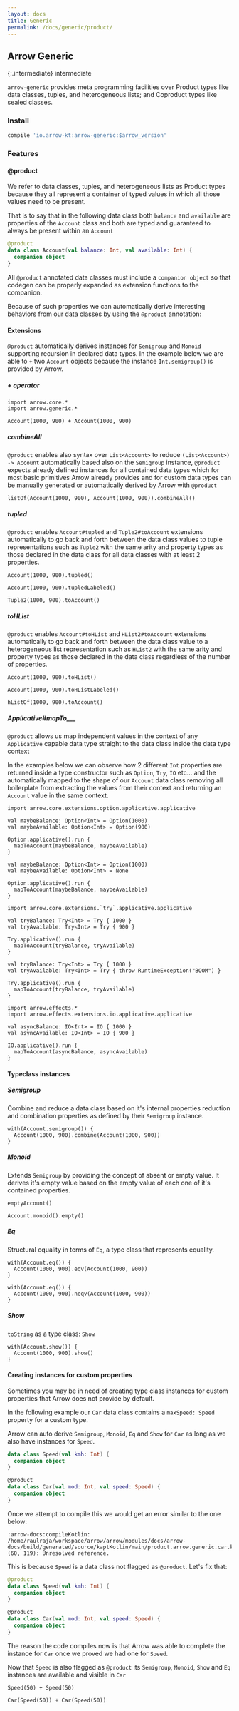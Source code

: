 ```yaml
---
layout: docs
title: Generic
permalink: /docs/generic/product/
---
```


## Arrow Generic

{:.intermediate}
intermediate

`arrow-generic` provides meta programming facilities over Product types like data classes, tuples, and heterogeneous lists; and Coproduct types like sealed classes.

### Install 

```groovy
compile 'io.arrow-kt:arrow-generic:$arrow_version'
```

### Features

#### @product

We refer to data classes, tuples, and heterogeneous lists as Product types because they all represent a container of typed values in which all those values need to be present.

That is to say that in the following data class both `balance` and `available` are properties of the `Account` class and both are typed and guaranteed to always be present within an `Account`

```kotlin
@product
data class Account(val balance: Int, val available: Int) {
  companion object
}
```

All `@product` annotated data classes must include a `companion object` so that codegen can be properly expanded as extension functions to the companion.

Because of such properties we can automatically derive interesting behaviors from our data classes by using the `@product` annotation:

#### Extensions

`@product` automatically derives instances for `Semigroup` and `Monoid` supporting recursion in declared data types. In the example below we are able to `+` two `Account` objects because the instance `Int.semigroup()` is provided by Arrow.

##### + operator

```kotlin:ank
import arrow.core.*
import arrow.generic.*

Account(1000, 900) + Account(1000, 900)
```

##### combineAll

`@product` enables also syntax over `List<Account>` to reduce `(List<Account>) -> Account` automatically based also on the `Semigroup` instance, `@product` expects already defined instances for all contained data types which for most basic primitives Arrow already provides and for custom data types can be manually generated or automatically derived by Arrow with `@product`

```kotlin:ank
listOf(Account(1000, 900), Account(1000, 900)).combineAll()
```

##### tupled

`@product` enables `Account#tupled` and `Tuple2#toAccount` extensions automatically to go back and forth between the data class values to tuple representations such as `Tuple2` with the same arity and property types as those declared in the data class for all data classes with at least 2 properties.

```kotlin:ank
Account(1000, 900).tupled()
```

```kotlin:ank
Account(1000, 900).tupledLabeled()
```

```kotlin:ank
Tuple2(1000, 900).toAccount()
```

##### toHList

`@product` enables `Account#toHList` and `HList2#toAccount` extensions automatically to go back and forth between the data class value to a heterogeneous list representation such as `HList2` with the same arity and property types as those declared in the data class regardless of the number of properties.

```kotlin:ank
Account(1000, 900).toHList()
```

```kotlin:ank
Account(1000, 900).toHListLabeled()
```

```kotlin:ank
hListOf(1000, 900).toAccount()
```

##### Applicative#mapTo___

`@product` allows us map independent values in the context of any `Applicative` capable data type straight to the data class inside the data type context

In the examples below we can observe how 2 different `Int` properties are returned inside a type constructor such as `Option`, `Try`, `IO` etc... and the automatically mapped to the shape of our `Account` data class removing all boilerplate from extracting the values from their context and returning an `Account` value in the same context.

```kotlin:ank
import arrow.core.extensions.option.applicative.applicative

val maybeBalance: Option<Int> = Option(1000)
val maybeAvailable: Option<Int> = Option(900)

Option.applicative().run { 
  mapToAccount(maybeBalance, maybeAvailable)
}
```

```kotlin:ank
val maybeBalance: Option<Int> = Option(1000)
val maybeAvailable: Option<Int> = None

Option.applicative().run {  
  mapToAccount(maybeBalance, maybeAvailable) 
}
```

```kotlin:ank
import arrow.core.extensions.`try`.applicative.applicative

val tryBalance: Try<Int> = Try { 1000 }
val tryAvailable: Try<Int> = Try { 900 }

Try.applicative().run { 
  mapToAccount(tryBalance, tryAvailable)
}
```

```kotlin:ank
val tryBalance: Try<Int> = Try { 1000 }
val tryAvailable: Try<Int> = Try { throw RuntimeException("BOOM") }

Try.applicative().run { 
  mapToAccount(tryBalance, tryAvailable)
}
```

```kotlin:ank
import arrow.effects.*
import arrow.effects.extensions.io.applicative.applicative

val asyncBalance: IO<Int> = IO { 1000 }
val asyncAvailable: IO<Int> = IO { 900 }

IO.applicative().run {  
  mapToAccount(asyncBalance, asyncAvailable)
}
```

#### Typeclass instances

##### Semigroup 

Combine and reduce a data class based on it's internal properties reduction and combination properties as defined by their `Semigroup` instance.

```kotlin:ank
with(Account.semigroup()) {
  Account(1000, 900).combine(Account(1000, 900))
}
```

##### Monoid 

Extends `Semigroup` by providing the concept of absent or empty value. It derives it's empty value based on the empty value of each one of it's contained properties.

```kotlin:ank
emptyAccount()
```

```kotlin:ank
Account.monoid().empty()
```

##### Eq 

Structural equality in terms of `Eq`, a type class that represents equality.

```kotlin:ank
with(Account.eq()) {
  Account(1000, 900).eqv(Account(1000, 900))
}
```

```kotlin:ank
with(Account.eq()) {
  Account(1000, 900).neqv(Account(1000, 900))
}
```

##### Show 

`toString` as a type class: `Show`

```kotlin:ank
with(Account.show()) {
  Account(1000, 900).show()
}
```

#### Creating instances for custom properties

Sometimes you may be in need of creating type class instances for custom properties that Arrow does not provide by default.

In the following example our `Car` data class contains a `maxSpeed: Speed` property for a custom type.

Arrow can auto derive `Semigroup`, `Monoid`, `Eq` and `Show` for `Car` as long as we also have instances for `Speed`.

```kotlin
data class Speed(val kmh: Int) {
  companion object
}

@product
data class Car(val mod: Int, val speed: Speed) {
  companion object
}
```

Once we attempt to compile this we would get an error similar to the one below:

```$xslt
:arrow-docs:compileKotlin: /home/raulraja/workspace/arrow/arrow/modules/docs/arrow-docs/build/generated/source/kaptKotlin/main/product.arrow.generic.car.kt: (60, 119): Unresolved reference.
```

This is because `Speed` is a data class not flagged as `@product`. Let's fix that:

```kotlin
@product
data class Speed(val kmh: Int) {
  companion object
}

@product
data class Car(val mod: Int, val speed: Speed) {
  companion object
}
```

The reason the code compiles now is that Arrow was able to complete the instance for `Car` once we proved we had one for `Speed`. 

Now that `Speed` is also flagged as `@product` its `Semigroup`, `Monoid`, `Show` and `Eq` instances are available and visible in `Car`

```kotlin:ank
Speed(50) + Speed(50)
```

```kotlin:ank
Car(Speed(50)) + Car(Speed(50))
```
